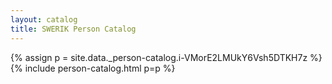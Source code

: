 ```yaml
---
layout: catalog
title: SWERIK Person Catalog
---
```

{% assign p = site.data._person-catalog.i-VMorE2LMUkY6Vsh5DTKH7z %}
{% include person-catalog.html p=p %}

